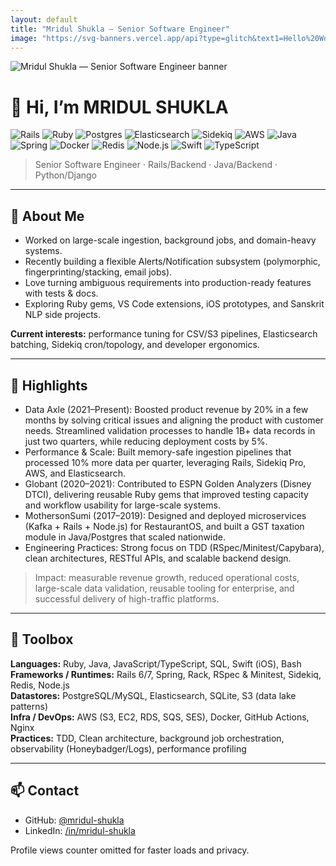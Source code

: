 ```yaml
---
layout: default
title: "Mridul Shukla — Senior Software Engineer"
image: "https://svg-banners.vercel.app/api?type=glitch&text1=Hello%20World!&text2=Senior%20Software%20Engineer&width=1600&height=350"
---
```


<p class="banner center">
  <picture>
    <source media="(prefers-color-scheme: dark)" srcset="https://svg-banners.vercel.app/api?type=glitch&text1=Hello%20World!&text2=Senior%20Software%20Engineer&width=1600&height=350" />
    <img alt="Mridul Shukla — Senior Software Engineer banner" src="https://svg-banners.vercel.app/api?type=glitch&text1=Hello%20World!&text2=Senior%20Software%20Engineer&width=1600&height=350" />
  </picture>
  </p>

# 👋 Hi, I’m MRIDUL SHUKLA

<div class="badges">
  <img src="https://img.shields.io/badge/Ruby_on_Rails-%23CC0000.svg?logo=rubyonrails&logoColor=white&style=for-the-badge" alt="Rails"/>
  <img src="https://img.shields.io/badge/Ruby-CC342D?logo=ruby&logoColor=white&style=for-the-badge" alt="Ruby"/>
  <img src="https://img.shields.io/badge/PostgreSQL-316192?logo=postgresql&logoColor=white&style=for-the-badge" alt="Postgres"/>
  <img src="https://img.shields.io/badge/Elasticsearch-005571?logo=elasticsearch&logoColor=white&style=for-the-badge" alt="Elasticsearch"/>
  <img src="https://img.shields.io/badge/Sidekiq-CC0000?logo=ruby&logoColor=white&style=for-the-badge" alt="Sidekiq"/>
  <img src="https://img.shields.io/badge/AWS-232F3E?logo=amazon-aws&logoColor=white&style=for-the-badge" alt="AWS"/>
  <img src="https://img.shields.io/badge/Java-007396?logo=java&logoColor=white&style=for-the-badge" alt="Java"/>
  <img src="https://img.shields.io/badge/Spring-6DB33F?logo=spring&logoColor=white&style=for-the-badge" alt="Spring"/>
  <img src="https://img.shields.io/badge/Docker-2496ED?logo=docker&logoColor=white&style=for-the-badge" alt="Docker"/>
  <img src="https://img.shields.io/badge/Redis-DC382D?logo=redis&logoColor=white&style=for-the-badge" alt="Redis"/>
  <img src="https://img.shields.io/badge/Node.js-339933?logo=node.js&logoColor=white&style=for-the-badge" alt="Node.js"/>
  <img src="https://img.shields.io/badge/Swift-FA7343?logo=swift&logoColor=white&style=for-the-badge" alt="Swift"/>
  <img src="https://img.shields.io/badge/TypeScript-3178C6?logo=typescript&logoColor=white&style=for-the-badge" alt="TypeScript"/>
</div>

> Senior Software Engineer · Rails/Backend · Java/Backend · Python/Django

---

## 🧭 About Me

- Worked on large-scale ingestion, background jobs, and domain-heavy systems.
- Recently building a flexible Alerts/Notification subsystem (polymorphic, fingerprinting/stacking, email jobs).
- Love turning ambiguous requirements into production-ready features with tests & docs.
- Exploring Ruby gems, VS Code extensions, iOS prototypes, and Sanskrit NLP side projects.

**Current interests:** performance tuning for CSV/S3 pipelines, Elasticsearch batching, Sidekiq cron/topology, and developer ergonomics.

---

## 🌟 Highlights

- Data Axle (2021–Present): Boosted product revenue by 20% in a few months by solving critical issues and aligning the product with customer needs. Streamlined validation processes to handle 1B+ data records in just two quarters, while reducing deployment costs by 5%.
- Performance & Scale: Built memory-safe ingestion pipelines that processed 10% more data per quarter, leveraging Rails, Sidekiq Pro, AWS, and Elasticsearch.
- Globant (2020–2021): Contributed to ESPN Golden Analyzers (Disney DTCI), delivering reusable Ruby gems that improved testing capacity and workflow usability for large-scale systems.
- MothersonSumi (2017–2019): Designed and deployed microservices (Kafka + Rails + Node.js) for RestaurantOS, and built a GST taxation module in Java/Postgres that scaled nationwide.
- Engineering Practices: Strong focus on TDD (RSpec/Minitest/Capybara), clean architectures, RESTful APIs, and scalable backend design.

> Impact: measurable revenue growth, reduced operational costs, large-scale data validation, reusable tooling for enterprise, and successful delivery of high-traffic platforms.

---

## 🧰 Toolbox

**Languages:** Ruby, Java, JavaScript/TypeScript, SQL, Swift (iOS), Bash  
**Frameworks / Runtimes:** Rails 6/7, Spring, Rack, RSpec & Minitest, Sidekiq, Redis, Node.js  
**Datastores:** PostgreSQL/MySQL, Elasticsearch, SQLite, S3 (data lake patterns)  
**Infra / DevOps:** AWS (S3, EC2, RDS, SQS, SES), Docker, GitHub Actions, Nginx  
**Practices:** TDD, Clean architecture, background job orchestration, observability (Honeybadger/Logs), performance profiling  

---

## 📫 Contact

- GitHub: [@mridul-shukla](https://github.com/MridulS-R)
- LinkedIn: [/in/mridul-shukla](https://www.linkedin.com/in/mridul-shukla-1a335818a/)

<p class="center muted">Profile views counter omitted for faster loads and privacy.</p>

